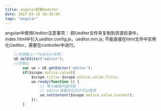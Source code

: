 ```yaml
---
title: angular配置Ueditor
date: 2017-03-10 10:38:50
tags: "angular"
---
```

angular中使用Ueditor注意事项：
把Ueditor文件夹复制到资源目录中，index.html中引入ueditor.config.js，ueditor.min.js;
不能直接在html文件中实例化Ueditor，需要在controller中进行。
```js
    //先销毁上一个editor实例；
    UE.delEditor("editor");
    //实例化
        var ue = UE.getEditor('editor');
        if($scope.notice.value){
            $scope.title= $scope.notice.value.Title;
            ue.ready(function () {
                // 带入编辑内容内容
                // editor准备好之后才可以使用
                ue.setContent($scope.notice.value.Content);
            });
        }
```